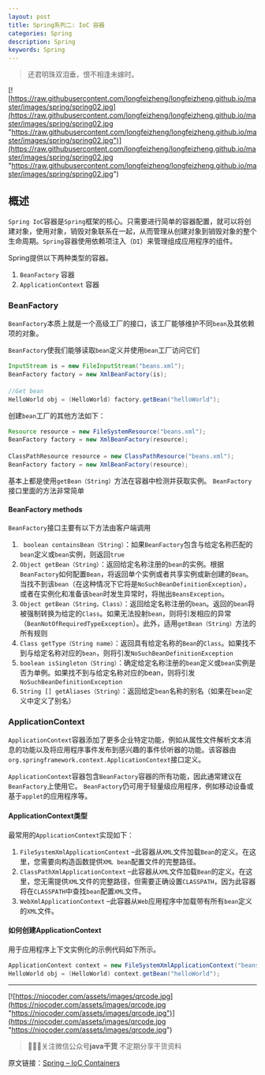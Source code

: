 ```yaml
---
layout: post
title: Spring系列二: IoC 容器
categories: Spring
description: Spring
keywords: Spring
---
```


> 还君明珠双泪垂，恨不相逢未嫁时。

[![https://raw.githubusercontent.com/longfeizheng/longfeizheng.github.io/master/images/spring/spring02.jpg](https://raw.githubusercontent.com/longfeizheng/longfeizheng.github.io/master/images/spring/spring02.jpg "https://raw.githubusercontent.com/longfeizheng/longfeizheng.github.io/master/images/spring/spring02.jpg")](https://raw.githubusercontent.com/longfeizheng/longfeizheng.github.io/master/images/spring/spring02.jpg "https://raw.githubusercontent.com/longfeizheng/longfeizheng.github.io/master/images/spring/spring02.jpg")


## 概述

`Spring IoC`容器是`Spring`框架的核心。只需要进行简单的容器配置，就可以将创建对象，使用对象，销毁对象联系在一起，从而管理从创建对象到销毁对象的整个生命周期。`Spring`容器使用依赖项注入（`DI`）来管理组成应用程序的组件。

Spring提供以下两种类型的容器。

1. `BeanFactory` 容器
2. `ApplicationContext` 容器

### BeanFactory

`BeanFactory`本质上就是一个高级工厂的接口，该工厂能够维护不同`bean`及其依赖项的对象。

`BeanFactory`使我们能够读取`bean`定义并使用`bean`工厂访问它们

```Java
InputStream is = new FileInputStream("beans.xml");
BeanFactory factory = new XmlBeanFactory(is);

//Get bean
HelloWorld obj = (HelloWorld) factory.getBean("helloWorld");
```

创建`bean`工厂的其他方法如下：

```Java
Resource resource = new FileSystemResource("beans.xml");
BeanFactory factory = new XmlBeanFactory(resource);

ClassPathResource resource = new ClassPathResource("beans.xml");
BeanFactory factory = new XmlBeanFactory(resource);
```

基本上都是使用`getBean（String）`方法在容器中检测并获取实例。 `BeanFactory`接口里面的方法非常简单

####  BeanFactory methods

`BeanFactory`接口主要有以下方法由客户端调用

1. ` boolean containsBean（String）`：如果`BeanFactory`包含与给定名称匹配的`bean`定义或`bean`实例，则返回`true`
2. `Object getBean（String）`：返回给定名称注册的`bean`的实例。根据`BeanFactory`如何配置`Bean`，将返回单个实例或者共享实例或新创建的`Bean`。当找不到该`bean`（在这种情况下它将是`NoSuchBeanDefinitionException`），或者在实例化和准备该`bean`时发生异常时，将抛出`BeansException`。
3. `Object getBean（String，Class）`：返回给定名称注册的`bean`。返回的`bean`将被强制转换为给定的`Class`。如果无法投射`bean`，则将引发相应的异常（`BeanNotOfRequiredTypeException`）。此外，适用`getBean（String）`方法的所有规则
4. `Class getType（String name）`：返回具有给定名称的`Bean`的`Class`。如果找不到与给定名称对应的`bean`，则将引发`NoSuchBeanDefinitionException`
5. `boolean isSingleton（String）`：确定给定名称注册的`bean`定义或`bean`实例是否为单例。如果找不到与给定名称对应的bean，则将引发`NoSuchBeanDefinitionException`
6. `String [] getAliases（String）`：返回给定`bean`名称的别名（如果在`bean`定义中定义了别名）

###  ApplicationContext

`ApplicationContext`容器添加了更多企业特定功能，例如从属性文件解析文本消息的功能以及将应用程序事件发布到感兴趣的事件侦听器的功能。该容器由`org.springframework.context.ApplicationContext`接口定义。

`ApplicationContext`容器包含`BeanFactory`容器的所有功能，因此通常建议在`BeanFactory`上使用它。 `BeanFactory`仍可用于轻量级应用程序，例如移动设备或基于`applet`的应用程序等。

#### ApplicationContext类型

最常用的`ApplicationContext`实现如下：

1. `FileSystemXmlApplicationContext` –此容器从`XML`文件加载`Bean`的定义。在这里，您需要向构造函数提供`XML bean`配置文件的完整路径。
2. `ClassPathXmlApplicationContext` –此容器从`XML`文件加载`Bean`的定义。在这里，您无需提供`XML`文件的完整路径，但需要正确设置`CLASSPATH`，因为此容器将在`CLASSPATH`中查找`bean`配置`XML`文件。
3. `WebXmlApplicationContext` –此容器从`Web`应用程序中加载带有所有`bean`定义的`XML`文件。

#### 如何创建ApplicationContext

用于应用程序上下文实例化的示例代码如下所示。

```java
ApplicationContext context = new FileSystemXmlApplicationContext("beans.xml");
HelloWorld obj = (HelloWorld) context.getBean("helloWorld");
```
---
[![https://niocoder.com/assets/images/qrcode.jpg](https://niocoder.com/assets/images/qrcode.jpg "https://niocoder.com/assets/images/qrcode.jpg")](https://niocoder.com/assets/images/qrcode.jpg "https://niocoder.com/assets/images/qrcode.jpg")



> 🙂🙂🙂关注微信公众号**java干货**
不定期分享干货资料


原文链接：[Spring – IoC Containers](https://howtodoinjava.com/spring-core/different-spring-ioc-containers/)
